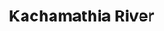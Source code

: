 ---
title: "Kachamathia River"
title_bn: "কাঁচামাটিয়া নদী"
description: "Kachamathia river starts from the Sohagi-Sarisha bil and nearby lowlands and ends at the Old Brahmaputra river. It covers Ishwarganj upazila-Nandail upazila,Mymensingh. The total length of the river is 46.75 km."
---